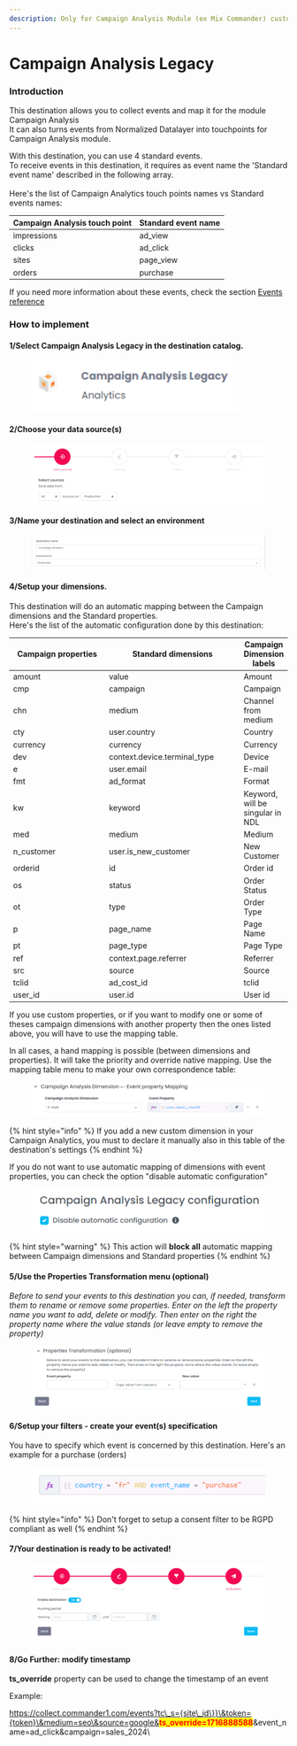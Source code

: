 ```yaml
---
description: Only for Campaign Analysis Module (ex Mix Commander) customers
---
```


# Campaign Analysis Legacy

### Introduction

This destination allows you to collect events and map it for the module Campaign Analysis\
It can also turns events from Normalized Datalayer into touchpoints for Campaign Analysis module.

With this destination, you can use 4 standard events. \
To receive events in this destination, it requires as event name the 'Standard event name' described in the following array.\
\
Here's the list of Campaign Analytics touch points names vs Standard events names:

| Campaign Analysis touch point | Standard event name |
| ----------------------------- | ------------------- |
| impressions                   | ad\_view            |
| clicks                        | ad\_click           |
| sites                         | page\_view          |
| orders                        | purchase            |

If you need more information about these events, check the section [Events reference ](../../../developers/tracking/events-reference/)

### How to implement

#### 1/Select Campaign Analysis Legacy in the destination catalog.

<figure><img src="../../../.gitbook/assets/image (419).png" alt="" width="375"><figcaption></figcaption></figure>

#### 2/Choose your data source(s) 

<figure><img src="../../../.gitbook/assets/image (2) (1) (1) (1).png" alt=""><figcaption></figcaption></figure>

#### 3/Name your destination and select an environment

<figure><img src="../../../.gitbook/assets/image (1) (1) (1) (1) (1) (1).png" alt=""><figcaption></figcaption></figure>

#### 4/Setup your dimensions.

This destination will do an automatic mapping between the Campaign dimensions and the Standard properties.\
Here's the list of the automatic configuration done by this destination:

<table><thead><tr><th width="216">Campaign properties</th><th width="257.3333333333333">Standard dimensions</th><th>Campaign Dimension labels</th></tr></thead><tbody><tr><td>amount</td><td>value</td><td>Amount</td></tr><tr><td>cmp</td><td>campaign</td><td>Campaign</td></tr><tr><td>chn</td><td>medium</td><td>Channel from medium</td></tr><tr><td>cty</td><td>user.country</td><td>Country</td></tr><tr><td>currency</td><td>currency</td><td>Currency</td></tr><tr><td>dev</td><td>context.device.terminal_type</td><td>Device</td></tr><tr><td>e</td><td>user.email</td><td>E-mail</td></tr><tr><td>fmt</td><td>ad_format</td><td>Format</td></tr><tr><td>kw</td><td>keyword</td><td>Keyword, will be singular in NDL</td></tr><tr><td>med</td><td>medium</td><td>Medium</td></tr><tr><td>n_customer</td><td>user.is_new_customer</td><td>New Customer</td></tr><tr><td>orderid</td><td>id</td><td>Order id</td></tr><tr><td>os</td><td>status</td><td>Order Status</td></tr><tr><td>ot</td><td>type</td><td>Order Type</td></tr><tr><td>p</td><td>page_name</td><td>Page Name</td></tr><tr><td>pt</td><td>page_type</td><td>Page Type</td></tr><tr><td>ref</td><td>context.page.referrer</td><td>Referrer</td></tr><tr><td>src</td><td>source</td><td>Source</td></tr><tr><td>tclid</td><td>ad_cost_id</td><td>tclid</td></tr><tr><td>user_id</td><td>user.id</td><td>User id</td></tr></tbody></table>

If you use custom properties, or if you want to modify one or some of theses campaign dimensions with another property then the ones listed above, you will have to use the mapping table.

In all cases, a hand mapping is possible (between dimensions and properties). It will take the priority and override native mapping. Use the mapping table menu to make your own correspondence table:

<figure><img src="../../../.gitbook/assets/image (417).png" alt=""><figcaption></figcaption></figure>

{% hint style="info" %}
If you add a new custom dimension in your Campaign Analytics, you must to declare it manually also in this table of the destination's settings
{% endhint %}

If you do not want to use automatic mapping of dimensions with event properties, you can check the option "disable automatic configuration"

<figure><img src="../../../.gitbook/assets/image (415).png" alt=""><figcaption></figcaption></figure>

{% hint style="warning" %}
This action will **block all** automatic mapping between Campaign dimensions and Standard properties
{% endhint %}

#### 5/Use the Properties Transformation menu (optional)

_Before to send your events to this destination you can, if needed, transform them to rename or remove some properties. Enter on the left the property name you want to add, delete or modify. Then enter on the right the property name where the value stands (or leave empty to remove the property)_

<figure><img src="../../../.gitbook/assets/image (4) (1).png" alt=""><figcaption></figcaption></figure>

#### 6/Setup your filters - create your event(s) specification

You have to specify which event is concerned by this destination. Here's an example for a purchase (orders)&#x20;

<figure><img src="../../../.gitbook/assets/image (3) (1) (1).png" alt=""><figcaption></figcaption></figure>

{% hint style="info" %}
Don't forget to setup a consent filter to be RGPD compliant as well
{% endhint %}

#### 7/Your destination is ready to be activated!

<figure><img src="../../../.gitbook/assets/image (3) (1) (1) (1).png" alt=""><figcaption></figcaption></figure>

#### 8/Go Further: modify timestamp

**ts\_override** property can be used to change the timestamp of an event

Example:

https://collect.commander1.com/events?tc\_s={site\_id\}}\&token={token}\&medium=seo\&source=google&<mark style="color:red;">**ts\_override=1716888588**</mark>\&event\_name=ad\_click\&campaign=sales\_2024\
